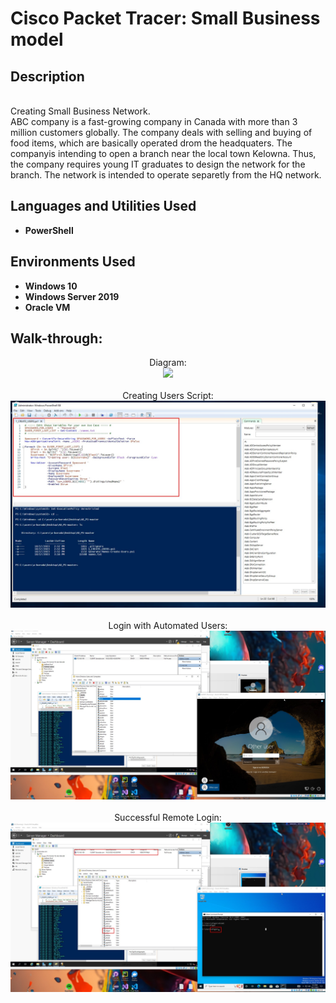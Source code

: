 <h1>Cisco Packet Tracer: Small Business model</h1>

 

<h2>Description</h2>

<br />
Creating Small Business Network.
<br />
ABC company is a fast-growing company in Canada with more than 3 million customers globally.
The company deals with selling and buying of food items, which are basically operated drom the headquaters.
The companyis intending to open a branch near the local town Kelowna. Thus, the company requires young IT graduates to design the network for the branch.
The network is intended to operate separetly from the HQ network. 


<h2>Languages and Utilities Used</h2>

- <b>PowerShell</b> 


<h2>Environments Used </h2>

- <b>Windows 10</b> 
- <b>Windows Server 2019</b> 
- <b>Oracle VM</b> 

<h2>Walk-through:</h2>

<p align="center">
Diagram: <br/>
<img src="[https://github.com/Vlad774/ActiveDirectoryLab/blob/main/Creating%20Users%20script.jpg](https://github.com/Vlad774/ActiveDirectoryLab/blob/main/diagram.jpg)"/>
<br />
<br />
Creating Users Script:  <br/>
<img src="https://github.com/Vlad774/ActiveDirectoryLab/blob/main/Creating%20Users%20script.jpg"/>
<br />
<br />
Login with Automated Users: <br/>
<img src="https://github.com/Vlad774/ActiveDirectoryLab/blob/main/Login_with_Automated_users.jpg"/>
<br />
<br />
Successful Remote Login:  <br/>
<img src="https://github.com/Vlad774/ActiveDirectoryLab/blob/main/Success_login.jpg"/>


</p>

<!--
 ```diff
- text in red
+ text in green
! text in orange
# text in gray
@@ text in purple (and bold)@@
```
--!>
